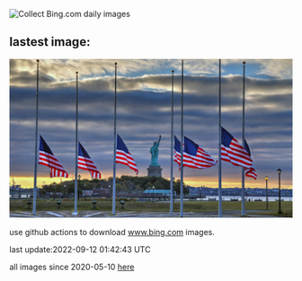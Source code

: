 ![Collect Bing.com daily images](https://github.com/counter2015/bing-daily-images/workflows/Collect%20Bing.com%20daily%20images/badge.svg)
## lastest image:
![](images/SOLHalfStaff.jpg)

use github actions to download www.bing.com images.

last update:2022-09-12 01:42:43 UTC

all images since 2020-05-10 [here](https://github.com/counter2015/bing-daily-images/tree/master/images) 

